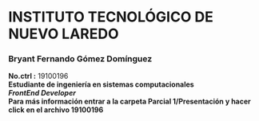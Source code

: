 # **INSTITUTO TECNOLÓGICO DE NUEVO LAREDO** #
### Bryant Fernando Gómez Domínguez ###
**No.ctrl :** 19100196  
**Estudiante de ingeniería en sistemas computacionales**  
_**FrontEnd Developer**_  
**Para más información entrar a la carpeta Parcial 1/Presentación y hacer click en el archivo 19100196**
